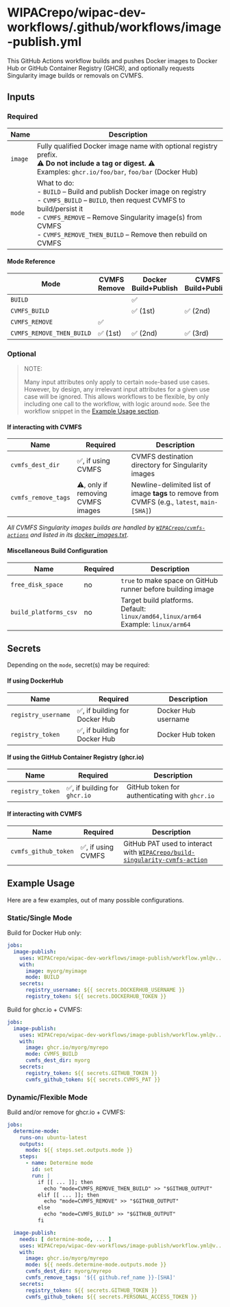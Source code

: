 # WIPACrepo/wipac-dev-workflows/.github/workflows/image-publish.yml

This GitHub Actions workflow builds and pushes Docker images to Docker Hub or GitHub Container Registry (GHCR), and optionally requests Singularity image builds or removals on CVMFS.

## Inputs

### Required

| Name    | Description                                                                                                                                                                                                                                                           |
|---------|-----------------------------------------------------------------------------------------------------------------------------------------------------------------------------------------------------------------------------------------------------------------------|
| `image` | Fully qualified Docker image name with optional registry prefix.<br>⚠️ **Do not include a tag or digest.** ⚠️<br>Examples: `ghcr.io/foo/bar`, `foo/bar` (Docker Hub)                                                                                                  |
| `mode`  | What to do:<br>- `BUILD` – Build and publish Docker image on registry<br>- `CVMFS_BUILD` – `BUILD`, then request CVMFS to build/persist it<br>- `CVMFS_REMOVE` – Remove Singularity image(s) from CVMFS<br>- `CVMFS_REMOVE_THEN_BUILD` – Remove then rebuild on CVMFS |

#### Mode Reference

| Mode                      | CVMFS Remove | Docker Build+Publish | CVMFS Build+Publish |
|---------------------------|--------------|----------------------|---------------------|
| `BUILD`                   |              | ✅                    |                     |
| `CVMFS_BUILD`             |              | ✅ (1st)              | ✅ (2nd)             |
| `CVMFS_REMOVE`            | ✅            |                      |                     |
| `CVMFS_REMOVE_THEN_BUILD` | ✅ (1st)      | ✅ (2nd)              | ✅ (3rd)             |

### Optional

> NOTE:
>
> Many input attributes only apply to certain `mode`-based use cases. However, by design, any irrelevant input attributes for a given use case will be ignored. This allows workflows to be flexible, by only including one call to the workflow, with logic around `mode`. See the workflow snippet in the [Example Usage section](#example-usage).

#### If interacting with CVMFS

| Name                | Required                          | Description                                                                                  |
|---------------------|-----------------------------------|----------------------------------------------------------------------------------------------|
| `cvmfs_dest_dir`    | ✅, if using CVMFS                 | CVMFS destination directory for Singularity images                                           |
| `cvmfs_remove_tags` | ⚠️, only if removing CVMFS images | Newline-delimited list of image **tags** to remove from CVMFS (e.g., `latest`, `main-[SHA]`) |

_All CVMFS Singularity images builds are handled by [`WIPACrepo/cvmfs-actions`](https://github.com/WIPACrepo/cvmfs-actions) and listed in its [docker_images.txt](https://github.com/WIPACrepo/cvmfs-actions/blob/main/docker_images.txt)_.

#### Miscellaneous Build Configuration

| Name                  | Required | Description                                                                          |
|-----------------------|----------|--------------------------------------------------------------------------------------|
| `free_disk_space`     | no       | `true` to make space on GitHub runner before building image                          |
| `build_platforms_csv` | no       | Target build platforms. Default: `linux/amd64,linux/arm64`<br>Example: `linux/arm64` |

## Secrets

Depending on the `mode`, secret(s) may be required:

#### If using DockerHub

| Name                | Required                      | Description         |
|---------------------|-------------------------------|---------------------|
| `registry_username` | ✅, if building for Docker Hub | Docker Hub username |
| `registry_token`    | ✅, if building for Docker Hub | Docker Hub token    |

#### If using the GitHub Container Registry (ghcr.io)

| Name             | Required                     | Description                                    |
|------------------|------------------------------|------------------------------------------------|
| `registry_token` | ✅, if building for `ghcr.io` | GitHub token for authenticating with `ghcr.io` |

#### If interacting with CVMFS

| Name                 | Required          | Description                                                                                                                                  |
|----------------------|-------------------|----------------------------------------------------------------------------------------------------------------------------------------------|
| `cvmfs_github_token` | ✅, if using CVMFS | GitHub PAT used to interact with  [`WIPACrepo/build-singularity-cvmfs-action`](https://github.com/WIPACrepo/build-singularity-cvmfs-action/) |

## Example Usage

Here are a few examples, out of many possible configurations.

### Static/Single Mode

Build for Docker Hub only:

```yaml
jobs:
  image-publish:
    uses: WIPACrepo/wipac-dev-workflows/image-publish/workflow.yml@v...
    with:
      image: myorg/myimage
      mode: BUILD
    secrets:
      registry_username: ${{ secrets.DOCKERHUB_USERNAME }}
      registry_token: ${{ secrets.DOCKERHUB_TOKEN }}
```

Build for ghcr.io + CVMFS:

```yaml
jobs:
  image-publish:
    uses: WIPACrepo/wipac-dev-workflows/image-publish/workflow.yml@v...
    with:
      image: ghcr.io/myorg/myrepo
      mode: CVMFS_BUILD
      cvmfs_dest_dir: myorg
    secrets:
      registry_token: ${{ secrets.GITHUB_TOKEN }}
      cvmfs_github_token: ${{ secrets.CVMFS_PAT }}
```

### Dynamic/Flexible Mode

Build and/or remove for ghcr.io + CVMFS:

```yaml
jobs:
  determine-mode:
    runs-on: ubuntu-latest
    outputs:
      mode: ${{ steps.set.outputs.mode }}
    steps:
      - name: Determine mode
        id: set
        run: |
          if [[ ... ]]; then
            echo "mode=CVMFS_REMOVE_THEN_BUILD" >> "$GITHUB_OUTPUT"
          elif [[ ... ]]; then
            echo "mode=CVMFS_REMOVE" >> "$GITHUB_OUTPUT"
          else
            echo "mode=CVMFS_BUILD" >> "$GITHUB_OUTPUT"
          fi

  image-publish:
    needs: [ determine-mode, ... ]
    uses: WIPACrepo/wipac-dev-workflows/image-publish/workflow.yml@v...
    with:
      image: ghcr.io/myorg/myrepo
      mode: ${{ needs.determine-mode.outputs.mode }}
      cvmfs_dest_dir: myorg/myrepo
      cvmfs_remove_tags: '${{ github.ref_name }}-[SHA]'
    secrets:
      registry_token: ${{ secrets.GITHUB_TOKEN }}
      cvmfs_github_token: ${{ secrets.PERSONAL_ACCESS_TOKEN }}

```
